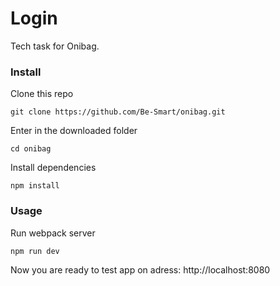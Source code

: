 # Login

Tech task for Onibag.

### Install

Clone this repo

````
git clone https://github.com/Be-Smart/onibag.git
````

Enter in the downloaded folder

````
cd onibag
````

Install dependencies

````
npm install
````

### Usage

Run webpack server

````
npm run dev
````

Now you are ready to test app on adress: http://localhost:8080
